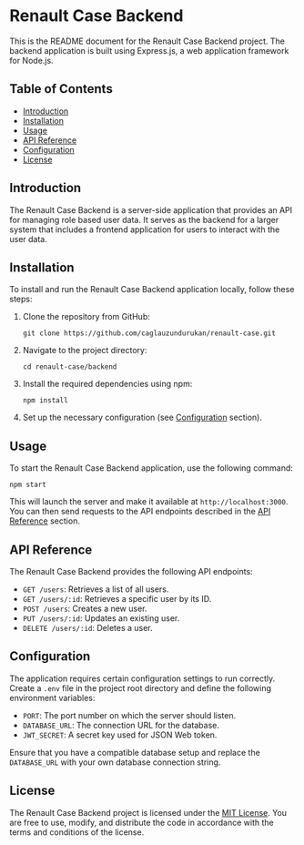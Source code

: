 # Renault Case Backend

This is the README document for the Renault Case Backend project. The backend application is built using Express.js, a web application framework for Node.js.

## Table of Contents
- [Introduction](#introduction)
- [Installation](#installation)
- [Usage](#usage)
- [API Reference](#api-reference)
- [Configuration](#configuration)
- [License](#license)

## Introduction
The Renault Case Backend is a server-side application that provides an API for managing role based user data. It serves as the backend for a larger system that includes a frontend application for users to interact with the user data.

## Installation
To install and run the Renault Case Backend application locally, follow these steps:

1. Clone the repository from GitHub:
   ```
   git clone https://github.com/caglauzundurukan/renault-case.git
   ```

2. Navigate to the project directory:
   ```
   cd renault-case/backend
   ```

3. Install the required dependencies using npm:
   ```
   npm install
   ```

4. Set up the necessary configuration (see [Configuration](#configuration) section).

## Usage
To start the Renault Case Backend application, use the following command:

```
npm start
```

This will launch the server and make it available at `http://localhost:3000`. You can then send requests to the API endpoints described in the [API Reference](#api-reference) section.

## API Reference
The Renault Case Backend provides the following API endpoints:

- `GET /users`: Retrieves a list of all users.
- `GET /users/:id`: Retrieves a specific user by its ID.
- `POST /users`: Creates a new user.
- `PUT /users/:id`: Updates an existing user.
- `DELETE /users/:id`: Deletes a user.

## Configuration
The application requires certain configuration settings to run correctly. Create a `.env` file in the project root directory and define the following environment variables:

- `PORT`: The port number on which the server should listen.
- `DATABASE_URL`: The connection URL for the database.
- `JWT_SECRET`: A secret key used for JSON Web token.

Ensure that you have a compatible database setup and replace the `DATABASE_URL` with your own database connection string.

## License
The Renault Case Backend project is licensed under the [MIT License](LICENSE). You are free to use, modify, and distribute the code in accordance with the terms and conditions of the license.